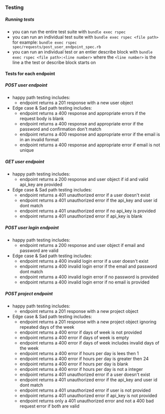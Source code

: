 ### Testing
##### Running tests
- you can run the entire test suite with `bundle exec rspec`
- you can run an individual test suite with `bundle exec rspec <file path>` for example: `bundle exec rspec spec/requests/post_user_endpoint_spec.rb`
- you can run an individual test or an entier describe block with `bundle exec rspec <file path>:<line number>` where the `<line number>` is the line a the test or describe block starts on


#### Tests for each endpoint
##### POST user endpoint
- happy path testing includes:
  - endpoint returns a 201 response with a new user object
- Edge case & Sad path testing includes:
  - endpoint returns a 400 response and appropriate errors if the request body is blank
  - endpoint returns a 400 response and appropriate error if the password and confirmation don't match
  - endpoint returns a 400 response and appropriate error if the email is in an invalid format
  - endpoint returns a 400 response and appropriate error if email is not unique


##### GET user endpoint
- happy path testing includes:
  - endpoint returns a 200 response and user object if id and valid api_key are provided
- Edge case & Sad path testing includes:
  - endpoint returns a 401 unauthorized error if a user doesn't exist
  - endpoint returns a 401 unauthorized error if the api_key and user id dont match
  - endpoint returns a 401 unauthorized error if no api_key is provided
  - endpoint returns a 401 unauthorized error if api_key is blank


##### POST user login endpoint
- happy path testing includes:
  - endpoint returns a 200 response and user object if email and password are valid
- Edge case & Sad path testing includes:
  - endpoint returns a 400 invalid login error if a user doesn't exist
  - endpoint returns a 400 invalid login error if the email and password dont match
  - endpoint returns a 400 invalid login error if no password is provided
  - endpoint returns a 400 invalid login error if no email is provided

##### POST project endpoint
- happy path testing includes:
  - endpoint returns a 201 response with a new project object
- Edge case & Sad path testing includes:
  - endpoint returns a 201 response with a new project object ignoring repeated days of the week
  - endpoint returns a 400 error if days of week is not provided
  - endpoint returns a 400 error if days of week is empty
  - endpoint returns a 400 error if days of week includes invalid days of the week
  - endpoint returns a 400 error if hours per day is lees then 1
  - endpoint returns a 400 error if hours per day is greater then 24
  - endpoint returns a 400 error if hours per day is blank
  - endpoint returns a 400 error if hours per day is not a integer
  - endpoint returns a 401 unauthorized error if a user doesn't exist
  - endpoint returns a 401 unauthorized error if the api_key and user id dont match
  - endpoint returns a 401 unauthorized error if user is not provided
  - endpoint returns a 401 unauthorized error if api_key is not provided
  - endpoint returns only a 401 unauthorized error and not a 400 bad request error if both are valid
